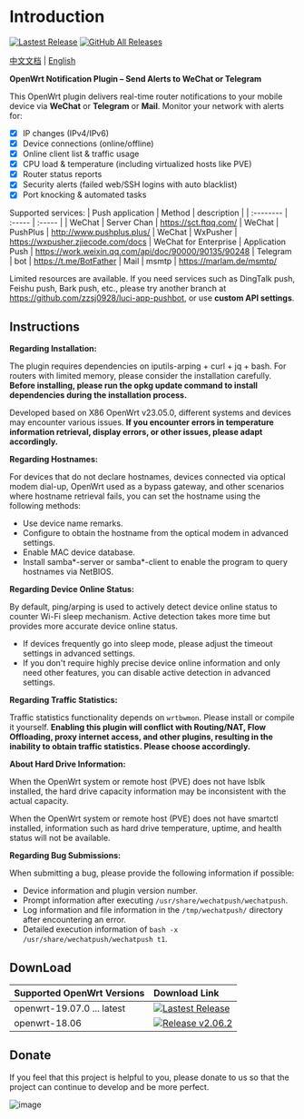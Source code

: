 # Introduction

[![Lastest Release](https://img.shields.io/github/release/tty228/luci-app-wechatpush.svg?style=flat)](https://github.com/tty228/luci-app-wechatpush/releases)
[![GitHub All Releases](https://img.shields.io/github/downloads/tty228/luci-app-wechatpush/total)](https://github.com/tty228/luci-app-wechatpush/releases)

[中文文档](README.md) | [English](README_en.md)

**OpenWrt Notification Plugin – Send Alerts to WeChat or Telegram**

This OpenWrt plugin delivers real-time router notifications to your mobile device via **WeChat** or **Telegram** or **Mail**. Monitor your network with alerts for:

- [x] IP changes (IPv4/IPv6)
- [x] Device connections (online/offline)
- [x] Online client list & traffic usage
- [x] CPU load & temperature (including virtualized hosts like PVE)
- [x] Router status reports
- [x] Security alerts (failed web/SSH logins with auto blacklist)
- [x] Port knocking & automated tasks

Supported services:
| Push application | Method | description |
| :-------- | :----- | :----- |
| WeChat | Server Chan | https://sct.ftqq.com/
| WeChat | PushPlus | http://www.pushplus.plus/
| WeChat | WxPusher | https://wxpusher.zjiecode.com/docs
| WeChat for Enterprise | Application Push | https://work.weixin.qq.com/api/doc/90000/90135/90248
| Telegram | bot | https://t.me/BotFather
| Mail | msmtp | https://marlam.de/msmtp/

Limited resources are available. If you need services such as DingTalk push, Feishu push, Bark push, etc., please try another branch at https://github.com/zzsj0928/luci-app-pushbot, or use **custom API settings**.

## Instructions

**Regarding Installation:**

The plugin requires dependencies on iputils-arping + curl + jq + bash. For routers with limited memory, please consider the installation carefully. **Before installing, please run the opkg update command to install dependencies during the installation process.**

Developed based on X86 OpenWrt v23.05.0, different systems and devices may encounter various issues. **If you encounter errors in temperature information retrieval, display errors, or other issues, please adapt accordingly.**

**Regarding Hostnames:**

For devices that do not declare hostnames, devices connected via optical modem dial-up, OpenWrt used as a bypass gateway, and other scenarios where hostname retrieval fails, you can set the hostname using the following methods:

- Use device name remarks.
- Configure to obtain the hostname from the optical modem in advanced settings.
- Enable MAC device database.
- Install samba*-server or samba*-client to enable the program to query hostnames via NetBIOS.


**Regarding Device Online Status:**

By default, ping/arping is used to actively detect device online status to counter Wi-Fi sleep mechanism. Active detection takes more time but provides more accurate device online status.

- If devices frequently go into sleep mode, please adjust the timeout settings in advanced settings.
- If you don't require highly precise device online information and only need other features, you can disable active detection in advanced settings.


**Regarding Traffic Statistics:**

Traffic statistics functionality depends on `wrtbwmon`. Please install or compile it yourself. **Enabling this plugin will conflict with Routing/NAT, Flow Offloading, proxy internet access, and other plugins, resulting in the inability to obtain traffic statistics. Please choose accordingly.**

**About Hard Drive Information:**

When the OpenWrt system or remote host (PVE) does not have lsblk installed, the hard drive capacity information may be inconsistent with the actual capacity.

When the OpenWrt system or remote host (PVE) does not have smartctl installed, information such as hard drive temperature, uptime, and health status will not be available.

**Regarding Bug Submissions:**

When submitting a bug, please provide the following information if possible:

- Device information and plugin version number.
- Prompt information after executing `/usr/share/wechatpush/wechatpush`.
- Log information and file information in the `/tmp/wechatpush/` directory after encountering an error.
- Detailed execution information of `bash -x /usr/share/wechatpush/wechatpush t1`.

## DownLoad

| Supported OpenWrt Versions | Download Link |
| :-------- | :----- |
| openwrt-19.07.0 ... latest | [![Lastest Release](https://img.shields.io/github/release/tty228/luci-app-wechatpush.svg?style=flat)](https://github.com/tty228/luci-app-wechatpush/releases)
| openwrt-18.06 | [![Release v2.06.2](https://img.shields.io/badge/release-v2.06.2-lightgrey.svg)](https://github.com/tty228/luci-app-wechatpush/releases/tag/v2.06.2)

## Donate

If you feel that this project is helpful to you, please donate to us so that the project can continue to develop and be more perfect.

![image](https://github.com/tty228/Python-100-Days/blob/master/res/WX.jpg)

